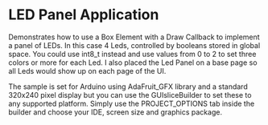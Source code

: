 
# LED Panel Application

<p>
Demonstrates how to use a Box Element with a Draw Callback to implement
a panel of LEDs. In this case 4 Leds, controlled by booleans stored in global space. 
You could use int8_t instead and use values from 0 to 2 to set three colors or more for each Led.
I also placed the Led Panel on a base page so all Leds would show up on each page of the UI. 
</p>

<p>
The sample is set for Arduino using AdaFruit_GFX library and a standard
320x240 pixel display but you can use the GUIsliceBuilder to set these
to any supported platform. Simply use the PROJECT_OPTIONS tab inside 
the builder and choose your IDE, screen size and graphics package.
</p> 
